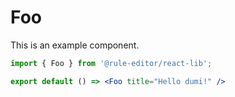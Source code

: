 # Foo

This is an example component.

```jsx
import { Foo } from '@rule-editor/react-lib';

export default () => <Foo title="Hello dumi!" />
```
